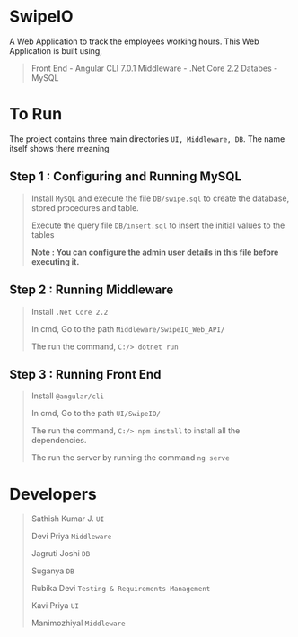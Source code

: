 # SwipeIO

A Web Application to track the employees working hours. This Web Application is built using,

> Front End - Angular CLI 7.0.1
> Middleware - .Net Core 2.2
> Databes - MySQL

# To Run

The project contains three main directories `UI, Middleware, DB`. The name itself shows there meaning

## Step 1 : Configuring and Running MySQL

> Install `MySQL` and execute the file `DB/swipe.sql` to create the database, stored procedures and table.
>
> Execute the query file `DB/insert.sql` to insert the initial values to the tables
>
> **Note : You can configure the admin user details in this file before executing it.**

## Step 2 : Running Middleware

> Install `.Net Core 2.2`
>
> In cmd, Go to the path `Middleware/SwipeIO_Web_API/`
>
> The run the command, `C:/> dotnet run`

## Step 3 : Running Front End

> Install `@angular/cli`
>
> In cmd, Go to the path `UI/SwipeIO/`
>
> The run the command, `C:/> npm install` to install all the dependencies.
>
> The run the server by running the command `ng serve`

# Developers

> Sathish Kumar J. `UI`
>
> Devi Priya `Middleware`
>
> Jagruti Joshi `DB`
>
> Suganya `DB`
>
> Rubika Devi `Testing & Requirements Management`
>
> Kavi Priya `UI`
>
> Manimozhiyal `Middleware`
